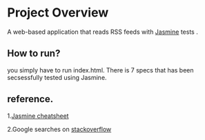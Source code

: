 # Project Overview

 A web-based application that reads RSS feeds with [Jasmine](https://jasmine.github.io/) tests . 


## How to run? 
you simply have to run index.html. There is 7 specs that has been secsessfully tested using Jasmine. 

## reference.

1.[Jasmine cheatsheet](https://devhints.io/jasmine)

2.Google searches on [stackoverflow](https://stackoverflow.com/)
